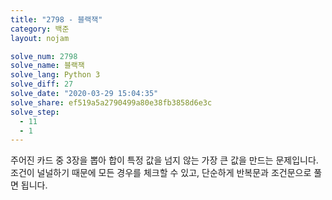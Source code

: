 ```yaml
---
title: "2798 - 블랙잭"
category: 백준
layout: nojam

solve_num: 2798
solve_name: 블랙잭
solve_lang: Python 3
solve_diff: 27
solve_date: "2020-03-29 15:04:35"
solve_share: ef519a5a2790499a80e38fb3858d6e3c
solve_step:
  - 11
  - 1
---
```


주어진 카드 중 3장을 뽑아 합이 특정 값을 넘지 않는 가장 큰 값을 만드는 문제입니다. 조건이 널널하기 때문에 모든 경우를 체크할 수 있고, 단순하게 반복문과 조건문으로 풀면 됩니다.
